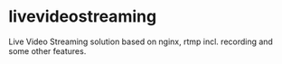 # livevideostreaming
Live Video Streaming solution based on nginx, rtmp incl. recording and some other features.
